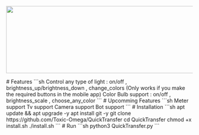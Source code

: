 <p align="center">
  <img width="1030" height="181" src="https://github.com/Toxic-Omega/SwitchbotPcApp/blob/master/title.png">
</p>
# Features
```sh
Control any type of light : on/off , brightness_up/brightness_down , change_colors (Only works if you make the required buttons in the mobile app)
Color Bulb support : on/off , brightness_scale , choose_any_color
```
# Upcomming Features
```sh
Meter support
Tv support
Camera support
Bot support
```
# Installation
```sh
apt update && apt upgrade -y
apt install git -y
git clone https://github.com/Toxic-Omega/QuickTransfer
cd QuickTransfer
chmod +x install.sh
./install.sh
```
# Run
```sh
python3 QuickTransfer.py
```
